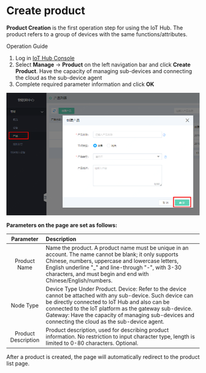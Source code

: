 # Create product

**Product Creation** is the first operation step for using the IoT Hub. The product refers to a group of devices with the same functions/attributes.


Operation Guide

1. Log in [IoT Hub Console](https://iot-console.jdcloud.com/hub/)
2. Select **Manage** -> **Product** on the left navigation bar and click **Create Product**. Have the capacity of managing sub-devices and connecting the cloud as the sub-device agent
3. Complete required parameter information and click **OK**

![image](../../../../image/IoT/IoT-Hub/CreateProduct.png)

**Parameters on the page are set as follows:**

| Parameter                 | Description                 |
| :-------------------: | :------------------- |
|Product Name  | Name the product. A product name must be unique in an account. The name cannot be blank; it only supports Chinese, numbers, uppercase and lowercase letters, English underline "_" and line-through "-", with 3-30 characters, and must begin and end with Chinese/English/numbers. |
|Node Type  | Device Type Under Product. Device: Refer to the device cannot be attached with any sub-device. Such device can be directly connected to IoT Hub and also can be connected to the IoT platform as the gateway sub-device.  Gateway: Have the capacity of managing sub-devices and connecting the cloud as the sub-device agent. |
|Product Description  | Product description, used for describing product information. No restriction to input character type, length is limited to 0-80 characters. Optional. |

After a product is created, the page will automatically redirect to the product list page.
